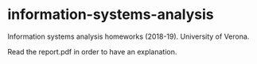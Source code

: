 # information-systems-analysis

Information systems analysis homeworks (2018-19). University of Verona.

Read the report.pdf in order to have an explanation.
